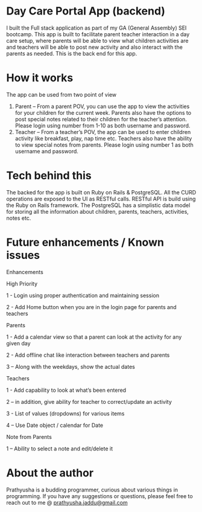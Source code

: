# Day Care Portal App (backend)

I built the Full stack application as part of my GA (General Assembly) SEI bootcamp. This app is built to facilitate parent teacher interaction in a day care setup, where parents will be able to view what children activities are and teachers will be able to post new activity and also interact with the parents as needed. This is the back end for this app.

# How it works

The app can be used from two point of view

1)	Parent – From a parent POV, you can use the app to view the activities for your children for the current week. Parents also have the options to post special notes related to their children for the teacher’s attention. Please login using number from 1-10 as both username and password. 
2)	Teacher – From a teacher’s POV, the app can be used to enter children activity like breakfast, play, nap time etc. Teachers also have the ability to view special notes from parents. Please login using number 1 as both username and password.

# Tech behind this

The backed for the app is built on Ruby on Rails & PostgreSQL. All the CURD operations are exposed to the UI as RESTful calls. RESTful API is build using the Ruby on Rails framework. The PostgreSQL has a simplistic data model for storing all the information about children, parents, teachers, activities, notes etc.

# Future enhancements / Known issues

Enhancements

High Priority 

1 - Login using proper authentication and maintaining session

2 - Add Home button when you are in the login page for parents and teachers

Parents 

1 - Add a calendar view so that a parent can look at the activity for any given day

2 - Add offline chat like interaction between teachers and parents 

3 – Along with the weekdays, show the actual dates

Teachers

1 - Add capability to look at what’s been entered

2 – in addition, give ability for teacher to correct/update an activity

3 - List of values (dropdowns) for various items

4 – Use Date object / calendar for Date

Note from Parents

1 – Ability to select a note and edit/delete it

# About the author

Prathyusha is a budding programmer, curious about various things in programming. If you have any suggestions or questions, please feel free to reach out to me @ prathyusha.jaddu@gmail.com
